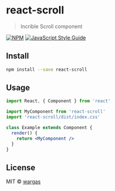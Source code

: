# react-scroll

> Incrible Scroll component

[![NPM](https://img.shields.io/npm/v/react-scroll.svg)](https://www.npmjs.com/package/react-scroll) [![JavaScript Style Guide](https://img.shields.io/badge/code_style-standard-brightgreen.svg)](https://standardjs.com)

## Install

```bash
npm install --save react-scroll
```

## Usage

```jsx
import React, { Component } from 'react'

import MyComponent from 'react-scroll'
import 'react-scroll/dist/index.css'

class Example extends Component {
  render() {
    return <MyComponent />
  }
}
```

## License

MIT © [wargas](https://github.com/wargas)
